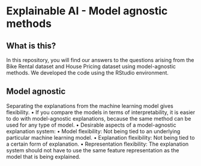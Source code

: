 # Explainable AI - Model agnostic methods

## What is this?

In this repository, you will find our answers to the questions arising from the Bike Rental dataset and House Pricing dataset using model-agnostic methods. We developed the code using the RStudio environment.
## Model agnostic
Separating the explanations from the machine learning model gives flexibility. 
• If you compare the models in terms of interpretability, it is easier to do with model-agnostic explanations, because the same method can be used for any type of model.
• Desirable aspects of a model-agnostic explanation system:
• Model flexibility: Not being tied to an underlying particular machine learning model.
• Explanation flexibility: Not being tied to a certain form of explanation.
• Representation flexibility: The explanation system should not have to use the same feature representation as the model that is being explained.

